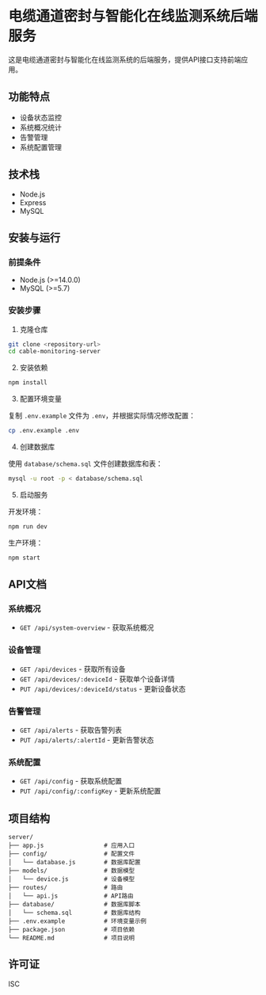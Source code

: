 # 电缆通道密封与智能化在线监测系统后端服务

这是电缆通道密封与智能化在线监测系统的后端服务，提供API接口支持前端应用。

## 功能特点

- 设备状态监控
- 系统概况统计
- 告警管理
- 系统配置管理

## 技术栈

- Node.js
- Express
- MySQL

## 安装与运行

### 前提条件

- Node.js (>=14.0.0)
- MySQL (>=5.7)

### 安装步骤

1. 克隆仓库

```bash
git clone <repository-url>
cd cable-monitoring-server
```

2. 安装依赖

```bash
npm install
```

3. 配置环境变量

复制 `.env.example` 文件为 `.env`，并根据实际情况修改配置：

```bash
cp .env.example .env
```

4. 创建数据库

使用 `database/schema.sql` 文件创建数据库和表：

```bash
mysql -u root -p < database/schema.sql
```

5. 启动服务

开发环境：

```bash
npm run dev
```

生产环境：

```bash
npm start
```

## API文档

### 系统概况

- `GET /api/system-overview` - 获取系统概况

### 设备管理

- `GET /api/devices` - 获取所有设备
- `GET /api/devices/:deviceId` - 获取单个设备详情
- `PUT /api/devices/:deviceId/status` - 更新设备状态

### 告警管理

- `GET /api/alerts` - 获取告警列表
- `PUT /api/alerts/:alertId` - 更新告警状态

### 系统配置

- `GET /api/config` - 获取系统配置
- `PUT /api/config/:configKey` - 更新系统配置

## 项目结构

```
server/
├── app.js                 # 应用入口
├── config/                # 配置文件
│   └── database.js        # 数据库配置
├── models/                # 数据模型
│   └── device.js          # 设备模型
├── routes/                # 路由
│   └── api.js             # API路由
├── database/              # 数据库脚本
│   └── schema.sql         # 数据库结构
├── .env.example           # 环境变量示例
├── package.json           # 项目依赖
└── README.md              # 项目说明
```

## 许可证

ISC 